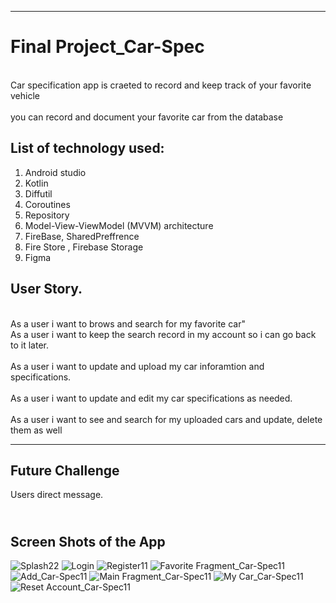 
________________________________________________________________________________________________________________
# Final Project_Car-Spec
<br> Car specification app is craeted to record and keep track of your favorite vehicle <br>
<br> you can record and document your favorite car from the database<br>



## List of technology used:
1. Android studio
2. Kotlin
3. Diffutil 
4. Coroutines
5. Repository
6. Model-View-ViewModel (MVVM) architecture
7. FireBase, SharedPreffrence 
8. Fire Store , Firebase Storage
9. Figma


## User Story.
<br> As a user i want to brows and search for my favorite car"
<br> As a user i want to keep the search record in my account so i can go back to it later. <br> 
<br> As a user i want to update and upload my car inforamtion and specifications. <br>
<br> As a user i want to update and edit my car specifications as needed. <br>
<br> As a user i want to see and search for my uploaded cars and update, delete them as well <br>

____________________________________________________________________________________________________________________

## Future Challenge
Users direct message.

## <br> Screen Shots of the App <br>



![Splash22](https://user-images.githubusercontent.com/91452385/150702458-ddbe1ca1-d03d-4428-94dc-6d0c865b07a6.png)
![Login](https://user-images.githubusercontent.com/91452385/150700845-869cb3b8-83af-4818-b24f-8d7edccc9cc4.png)
![Register11](https://user-images.githubusercontent.com/91452385/150702332-08a775e9-23a0-46fc-a5d8-f28951788fa7.jpg)
![Favorite Fragment_Car-Spec11](https://user-images.githubusercontent.com/91452385/150702336-b034ba56-9102-4f66-aa86-f05a3898bf06.jpg)
![Add_Car-Spec11](https://user-images.githubusercontent.com/91452385/150702341-623250dc-5292-4caf-96ae-1b4114f853ba.jpg)
![Main Fragment_Car-Spec11](https://user-images.githubusercontent.com/91452385/150702344-38ee6e09-0316-40d2-9415-59d958b5f0ff.jpg)
![My Car_Car-Spec11](https://user-images.githubusercontent.com/91452385/150702349-a0413919-bccb-443c-ad7c-5ec103be4134.jpg)
![Reset Account_Car-Spec11](https://user-images.githubusercontent.com/91452385/150702353-e9989f36-1222-4653-b8a1-2c517bf3ef65.jpg)


